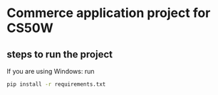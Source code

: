 # Commerce application project for CS50W

## steps to run the project
If you are using Windows:
run 
```bash 
pip install -r requirements.txt
```